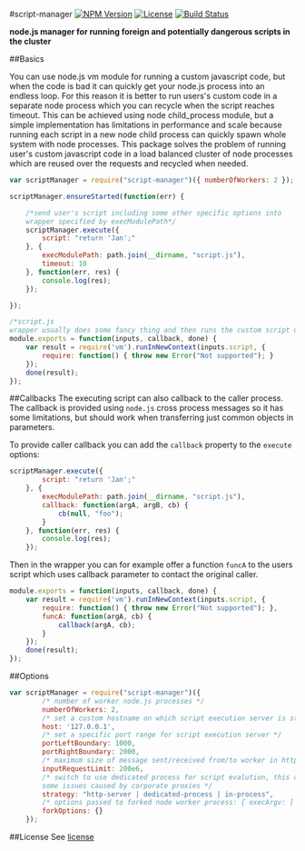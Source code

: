 #script-manager
[![NPM Version](http://img.shields.io/npm/v/script-manager.svg?style=flat-square)](https://npmjs.com/package/script-manager)
[![License](http://img.shields.io/npm/l/script-manager.svg?style=flat-square)](http://opensource.org/licenses/MIT)
[![Build Status](https://travis-ci.org/pofider/node-script-manager.png?branch=master)](https://travis-ci.org/pofider/node-script-manager)

**node.js manager for running foreign and potentially dangerous scripts in the cluster**


##Basics

You can use node.js vm module for running a custom javascript code, but when the code is bad it can quickly get your node.js process into an endless loop. For this reason it is better to run users's custom code in a separate node process which you can recycle when the script reaches timeout. This can be achieved using node child_process module, but a simple implementation has limitations in performance and scale because running each script in a new node child process can quickly spawn whole system with node processes. This package solves the problem of running user's custom javascript code in a load balanced cluster of node processes which are reused over the requests and recycled when needed.

```js
var scriptManager = require("script-manager")({ numberOfWorkers: 2 });

scriptManager.ensureStarted(function(err) {

	/*send user's script including some other specific options into
	wrapper specified by execModulePath*/
	scriptManager.execute({
		script: "return 'Jan';"
	}, {
		execModulePath: path.join(__dirname, "script.js"),
	    timeout: 10
	}, function(err, res) {
		console.log(res);
	});

});
```

```js
/*script.js
wrapper usually does some fancy thing and then runs the custom script using node.js vm module*/
module.exports = function(inputs, callback, done) {
	var result = require('vm').runInNewContext(inputs.script, {
		require: function() { throw new Error("Not supported"); }
	});
	done(result);
});
```

##Callbacks
The executing script can also callback to the caller process. The callback is provided using `node.js` cross process messages so it has some limitations, but should work when transferring just common objects in parameters.

To provide caller callback you can add the `callback` property to the `execute` options:

```js
scriptManager.execute({
		script: "return 'Jan';"
	}, {
		execModulePath: path.join(__dirname, "script.js"),
	    callback: function(argA, argB, cb) {
		    cb(null, "foo");
	    }
	}, function(err, res) {
		console.log(res);
	});
```

Then in the wrapper you can for example offer a function `funcA` to the users script which uses callback parameter to contact the original caller.

```js
module.exports = function(inputs, callback, done) {
	var result = require('vm').runInNewContext(inputs.script, {
		require: function() { throw new Error("Not supported"); },
		funcA: function(argA, cb) {
			callback(argA, cb);
		}
	});
	done(result);
});
```

##Options

```js
var scriptManager = require("script-manager")({
 		/* number of worker node.js processes */
		numberOfWorkers: 2,
		/* set a custom hostname on which script execution server is started, useful is cloud environments where you need to set specific IP */
		host: '127.0.0.1',
		/* set a specific port range for script execution server */
		portLeftBoundary: 1000,
		portRightBoundary: 2000,
		/* maximum size of message sent/received from/to worker in http-server strategy*/
		inputRequestLimit: 200e6,
		/* switch to use dedicated process for script evalution, this can help with
		some issues caused by corporate proxies */
		strategy: "http-server | dedicated-process | in-process",
		/* options passed to forked node worker process: { execArgv: ['�-max-old-space-size=128'] } */
		forkOptions: {}
	});
```


##License
See [license](https://github.com/pofider/node-script-manager/blob/master/LICENSE)
